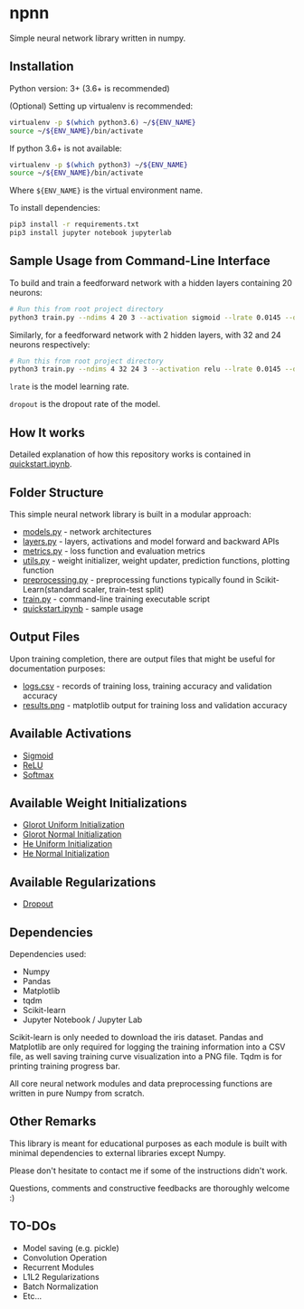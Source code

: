 # npnn

Simple neural network library written in numpy.

## Installation

Python version: 3+ (3.6+ is recommended)

(Optional) Setting up virtualenv is recommended:
``` bash
virtualenv -p $(which python3.6) ~/${ENV_NAME}
source ~/${ENV_NAME}/bin/activate
```

If python 3.6+ is not available:
``` bash
virtualenv -p $(which python3) ~/${ENV_NAME}
source ~/${ENV_NAME}/bin/activate
```

Where `${ENV_NAME}` is the virtual environment name.

To install dependencies:
``` bash
pip3 install -r requirements.txt
pip3 install jupyter notebook jupyterlab
```

## Sample Usage from Command-Line Interface

To build and train a feedforward network with a hidden layers containing 20 neurons:
``` bash
# Run this from root project directory
python3 train.py --ndims 4 20 3 --activation sigmoid --lrate 0.0145 --dropout 0.1
```

Similarly, for a feedforward network with 2 hidden layers, with 32 and 24 neurons respectively:
``` bash
# Run this from root project directory
python3 train.py --ndims 4 32 24 3 --activation relu --lrate 0.0145 --dropout 0.5
```

`lrate` is the model learning rate.

`dropout` is the dropout rate of the model.

## How It works

Detailed explanation of how this repository works is contained in [quickstart.ipynb](./quickstart.ipynb).

## Folder Structure

This simple neural network library is built in a modular approach:

 * [models.py](./npnn/models.py) - network architectures
 * [layers.py](./npnn/layers.py) - layers, activations and model forward and backward APIs
 * [metrics.py](./npnn/metrics.py) - loss function and evaluation metrics
 * [utils.py](./npnn/utils.py) - weight initializer, weight updater, prediction functions, plotting function
 * [preprocessing.py](./npnn/preprocessing.py) - preprocessing functions typically found in Scikit-Learn(standard scaler, train-test split)
 * [train.py](./npnn/train.py) - command-line training executable script
 * [quickstart.ipynb](./quickstart.ipynb) - sample usage

## Output Files

Upon training completion, there are output files that might be useful for documentation purposes:
 * [logs.csv](./logs.csv) - records of training loss, training accuracy and validation accuracy
 * [results.png](./results.png) - matplotlib output for training loss and validation accuracy

## Available Activations

- [Sigmoid](https://en.wikipedia.org/wiki/Sigmoid_function)
- [ReLU](https://arxiv.org/abs/1803.08375)
- [Softmax](https://en.wikipedia.org/wiki/Softmax_function)

## Available Weight Initializations

- [Glorot Uniform Initialization](https://keras.io/initializers/#glorot_uniform)
- [Glorot Normal Initialization](https://keras.io/initializers/#glorot_normal)
- [He Uniform Initialization](https://keras.io/initializers/#he_uniform)
- [He Normal Initialization](https://keras.io/initializers/#he_normal)

## Available Regularizations

- [Dropout](https://arxiv.org/abs/1207.0580)

## Dependencies

Dependencies used:

*   Numpy
*   Pandas
*   Matplotlib
*   tqdm
*   Scikit-learn
*   Jupyter Notebook / Jupyter Lab

Scikit-learn is only needed to download the iris dataset. Pandas and Matplotlib are only required for logging the training information into a CSV file, as well saving training curve visualization into a PNG file. Tqdm is for printing training progress bar.

All core neural network modules and data preprocessing functions are written in pure Numpy from scratch.

## Other Remarks

This library is meant for educational purposes as each module is built with minimal dependencies to external libraries except Numpy.

Please don't hesitate to contact me if some of the instructions didn't work.

Questions, comments and constructive feedbacks are thoroughly welcome :)

## TO-DOs

- Model saving (e.g. pickle)
- Convolution Operation
- Recurrent Modules
- L1L2 Regularizations
- Batch Normalization
- Etc...
